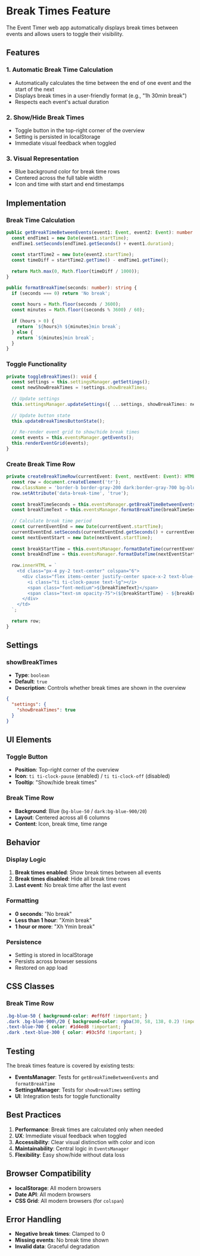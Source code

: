 # Break Times Feature

The Event Timer web app automatically displays break times between events and allows users to toggle their visibility.

## Features

### 1. Automatic Break Time Calculation
- Automatically calculates the time between the end of one event and the start of the next
- Displays break times in a user-friendly format (e.g., "1h 30min break")
- Respects each event's actual duration

### 2. Show/Hide Break Times
- Toggle button in the top-right corner of the overview
- Setting is persisted in localStorage
- Immediate visual feedback when toggled

### 3. Visual Representation
- Blue background color for break time rows
- Centered across the full table width
- Icon and time with start and end timestamps

## Implementation

### Break Time Calculation

```typescript
public getBreakTimeBetweenEvents(event1: Event, event2: Event): number {
  const endTime1 = new Date(event1.startTime);
  endTime1.setSeconds(endTime1.getSeconds() + event1.duration);
  
  const startTime2 = new Date(event2.startTime);
  const timeDiff = startTime2.getTime() - endTime1.getTime();
  
  return Math.max(0, Math.floor(timeDiff / 1000));
}

public formatBreakTime(seconds: number): string {
  if (seconds === 0) return 'No break';
  
  const hours = Math.floor(seconds / 3600);
  const minutes = Math.floor((seconds % 3600) / 60);
  
  if (hours > 0) {
    return `${hours}h ${minutes}min break`;
  } else {
    return `${minutes}min break`;
  }
}
```

### Toggle Functionality

```typescript
private toggleBreakTimes(): void {
  const settings = this.settingsManager.getSettings();
  const newShowBreakTimes = !settings.showBreakTimes;
  
  // Update settings
  this.settingsManager.updateSettings({ ...settings, showBreakTimes: newShowBreakTimes });
  
  // Update button state
  this.updateBreakTimesButtonState();
  
  // Re-render event grid to show/hide break times
  const events = this.eventsManager.getEvents();
  this.renderEventGrid(events);
}
```

### Create Break Time Row

```typescript
private createBreakTimeRow(currentEvent: Event, nextEvent: Event): HTMLElement {
  const row = document.createElement('tr');
  row.className = 'border-b border-gray-200 dark:border-gray-700 bg-blue-50 dark:bg-blue-900/20';
  row.setAttribute('data-break-time', 'true');
  
  const breakTimeSeconds = this.eventsManager.getBreakTimeBetweenEvents(currentEvent, nextEvent);
  const breakTimeText = this.eventsManager.formatBreakTime(breakTimeSeconds);
  
  // Calculate break time period
  const currentEventEnd = new Date(currentEvent.startTime);
  currentEventEnd.setSeconds(currentEventEnd.getSeconds() + currentEvent.duration);
  const nextEventStart = new Date(nextEvent.startTime);
  
  const breakStartTime = this.eventsManager.formatDateTime(currentEventEnd.toISOString());
  const breakEndTime = this.eventsManager.formatDateTime(nextEventStart.toISOString());
  
  row.innerHTML = `
    <td class="px-4 py-2 text-center" colspan="6">
      <div class="flex items-center justify-center space-x-2 text-blue-700 dark:text-blue-300">
        <i class="ti ti-clock-pause text-lg"></i>
        <span class="font-medium">${breakTimeText}</span>
        <span class="text-sm opacity-75">(${breakStartTime} - ${breakEndTime})</span>
      </div>
    </td>
  `;
  
  return row;
}
```

## Settings

### showBreakTimes
- **Type**: `boolean`
- **Default**: `true`
- **Description**: Controls whether break times are shown in the overview

```json
{
  "settings": {
    "showBreakTimes": true
  }
}
```

## UI Elements

### Toggle Button
- **Position**: Top-right corner of the overview
- **Icon**: `ti ti-clock-pause` (enabled) / `ti ti-clock-off` (disabled)
- **Tooltip**: "Show/hide break times"

### Break Time Row
- **Background**: Blue (`bg-blue-50` / `dark:bg-blue-900/20`)
- **Layout**: Centered across all 6 columns
- **Content**: Icon, break time, time range

## Behavior

### Display Logic
1. **Break times enabled**: Show break times between all events
2. **Break times disabled**: Hide all break time rows
3. **Last event**: No break time after the last event

### Formatting
- **0 seconds**: "No break"
- **Less than 1 hour**: "Xmin break"
- **1 hour or more**: "Xh Ymin break"

### Persistence
- Setting is stored in localStorage
- Persists across browser sessions
- Restored on app load

## CSS Classes

### Break Time Row
```css
.bg-blue-50 { background-color: #eff6ff !important; }
.dark .bg-blue-900\/20 { background-color: rgba(30, 58, 138, 0.2) !important; }
.text-blue-700 { color: #1d4ed8 !important; }
.dark .text-blue-300 { color: #93c5fd !important; }
```

## Testing

The break times feature is covered by existing tests:

- **EventsManager**: Tests for `getBreakTimeBetweenEvents` and `formatBreakTime`
- **SettingsManager**: Tests for `showBreakTimes` setting
- **UI**: Integration tests for toggle functionality

## Best Practices

1. **Performance**: Break times are calculated only when needed
2. **UX**: Immediate visual feedback when toggled
3. **Accessibility**: Clear visual distinction with color and icon
4. **Maintainability**: Central logic in `EventsManager`
5. **Flexibility**: Easy show/hide without data loss

## Browser Compatibility

- **localStorage**: All modern browsers
- **Date API**: All modern browsers
- **CSS Grid**: All modern browsers (for `colspan`)

## Error Handling

- **Negative break times**: Clamped to 0
- **Missing events**: No break time shown
- **Invalid data**: Graceful degradation

